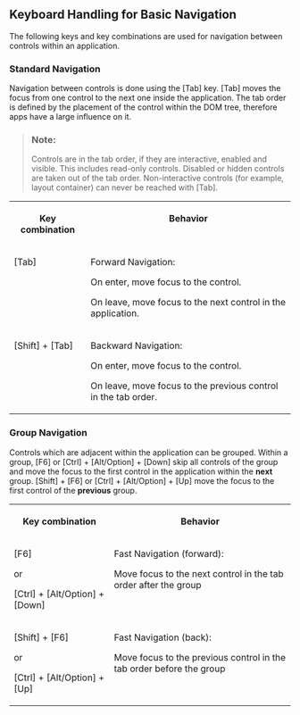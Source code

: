 <!-- loiob59f13d3586c4196b28e92683e9dff19 -->

## Keyboard Handling for Basic Navigation

The following keys and key combinations are used for navigation between controls within an application.



### Standard Navigation

Navigation between controls is done using the [Tab\] key. [Tab\] moves the focus from one control to the next one inside the application. The tab order is defined by the placement of the control within the DOM tree, therefore apps have a large influence on it.

> ### Note:  
> Controls are in the tab order, if they are interactive, enabled and visible. This includes read-only controls. Disabled or hidden controls are taken out of the tab order. Non-interactive controls \(for example, layout container\) can never be reached with [Tab\].


<table>
<tr>
<th valign="top">

Key combination

</th>
<th valign="top">

Behavior

</th>
</tr>
<tr>
<td valign="top">

[Tab\]

</td>
<td valign="top">

Forward Navigation:

On enter, move focus to the control.

On leave, move focus to the next control in the application.

</td>
</tr>
<tr>
<td valign="top">

[Shift\] + [Tab\] 

</td>
<td valign="top">

Backward Navigation:

On enter, move focus to the control.

On leave, move focus to the previous control in the tab order.

</td>
</tr>
</table>



### Group Navigation

Controls which are adjacent within the application can be grouped. Within a group, [F6\] or [Ctrl\] + [Alt/Option\] + [Down\]  skip all controls of the group and move the focus to the first control in the application within the **next** group. [Shift\] + [F6\]  or [Ctrl\] + [Alt/Option\] + [Up\] move the focus to the first control of the **previous** group.


<table>
<tr>
<th valign="top">

Key combination

</th>
<th valign="top">

Behavior

</th>
</tr>
<tr>
<td valign="top">

[F6\] 

or

[Ctrl\] + [Alt/Option\] + [Down\] 

</td>
<td valign="top">

Fast Navigation \(forward\):

Move focus to the next control in the tab order after the group

</td>
</tr>
<tr>
<td valign="top">

[Shift\] + [F6\]  

or

[Ctrl\] + [Alt/Option\] + [Up\] 

</td>
<td valign="top">

Fast Navigation \(back\):

Move focus to the previous control in the tab order before the group

</td>
</tr>
</table>

